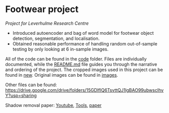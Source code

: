 # Footwear project
*Project for Leverhulme Research Centre*

-	Introduced autoencoder and bag of word model for footwear object detection, segmentation, and localisation.
-	Obtained reasonable performance of handling random out-of-sample testing by only looking at 6 in-sample images.


All of the code can be found in the [code](./code/) folder. Files are individually documented, while the [README.md](code/README.md) file guides you through the narrative and ordering of the project. The cropped images used in this project can be found in [new](./new/). Original images can be found in [images](./images/).



Other files can be found: https://drive.google.com/drive/folders/15GDlfIQ6TsvttQJ1lgBAO99ubwscIhvY?usp=sharing

Shadow removal paper: [Youtube](https://www.youtube.com/watch?v=qeZMKgKJLX4), [Tools](https://people.eecs.berkeley.edu/~cecilia77/project-pages/portrait), [paper](https://arxiv.org/abs/2005.08925)

